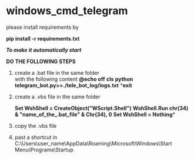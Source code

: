 # windows_cmd_telegram


please install requirements by



**pip install -r requirements.txt**

**_To make it automatically start_**


**DO THE FOLLOWING STEPS**
1. create a .bat file in the same folder  
   with the following content 
   **@echo off**
   **cls**
   **python telegram_bot.py>>./tele_bot_log/logs.txt**
   ***exit**
   
 2. create a .vbs file in the same folder 

    **Set WshShell = CreateObject("WScript.Shell")**
    **WshShell.Run chr(34) & "name_of_the_.bat_file" & Chr(34), 0**
   **Set WshShell = Nothing***

3. copy the .vbs file 
4. past a shortcut in C:\Users\user_name\AppData\Roaming\Microsoft\Windows\Start Menu\Programs\Startup
   
